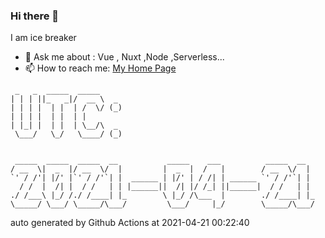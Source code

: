 ### Hi there 👋

I am ice breaker

- 💬 Ask me about : Vue , Nuxt ,Node ,Serverless...
- 📫 How to reach me: [My Home Page](https://icebreaker.top/)

```
 _   _  _____  _____     
| | | ||_   _|/  __ \  _ 
| | | |  | |  | /  \/ (_)
| | | |  | |  | |        
| |_| |  | |  | \__/\  _ 
 \___/   \_/   \____/ (_)
                         
                         
 _____  _____  _____  __           _____    ___          _____  __  
/ __  \|  _  |/ __  \/  |         |  _  |  /   |        / __  \/  | 
`' / /'| |/' |`' / /'`| |  ______ | |/' | / /| | ______ `' / /'`| | 
  / /  |  /| |  / /   | | |______||  /| |/ /_| ||______|  / /   | | 
./ /___\ |_/ /./ /____| |_        \ |_/ /\___  |        ./ /____| |_
\_____/ \___/ \_____/\___/         \___/     |_/        \_____/\___/
```

auto generated by Github Actions at 2021-04-21 00:22:40
